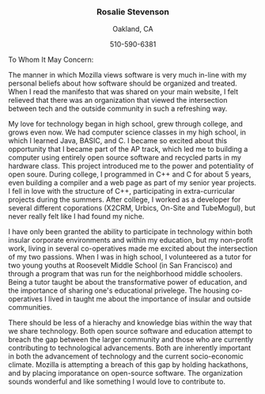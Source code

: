<h3 align="center">Rosalie Stevenson</h3>
<p align="center">Oakland, CA</p>
<p align="center">510-590-6381</p>

To Whom It May Concern:

The manner in which Mozilla views software is very much in-line with my personal beliefs about how software should be organized and treated. When I read the manifesto that was shared on your main website, I felt relieved that there was an organization that viewed the intersection between tech and the outside community in such a refreshing way. 

My love for technology began in high school, grew through college, and grows even now. We had computer science classes in my high school, in which I learned Java, BASIC, and C. I became so excited about this opportunity that I became part of the AP track, which led me to  building a computer using entirely open source software and recycled parts in my hardware class.  This project introduced me to the power and potentiality of open soure. During college, I programmed in C++ and C for about 5 years, even building a compiler and a web page as part of my senior year projects. I fell in love with the structure of C++, participating in extra-curricular projects during the summers.  After college, I worked as a developer for several different coporations (X2CRM, Urbics, On-Site and TubeMogul), but never really felt like I had found my niche. 

I have only been granted the ability to participate in technology within both insular corporate environments and within my education, but my non-profit work, living in several co-operatives  made me excited about the intersection of my two passions. When I was in high school, I volunteered as a tutor for two young youths at Roosevelt Middle School (in San Francisco) and through a  program that was run for the neighborhood middle schoolers. Being  a tutor taught be about the transformative power of education, and the importance of sharing one's educational privelege. The housing co-operatives I lived in taught me about the importance of insular and outside communities. 

There should be less of a hierachy and knowledge bias within the way that we share technology. Both open source software and education attempt to breach the gap between the larger community and those who are currently contributing to technological advancements. Both are inherently important in both the advancement of technology and the current socio-economic climate. Mozilla is attempting    a breach of this gap by holding hackathons, and by placing imporatance on open-source software.
The organization sounds wonderful and like something I would love to contribute to. 

